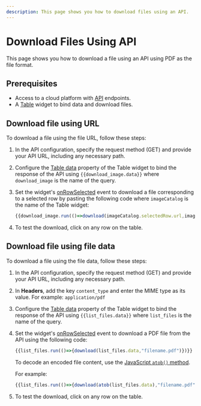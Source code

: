 ```yaml
---
description: This page shows you how to download files using an API.
---
```

# Download Files Using API

This page shows you how to download a file using an API using PDF as the file format.

## Prerequisites
- Access to a cloud platform with [API](/connect-data/reference/rest-api) endpoints.
- A [Table](/reference/widgets/table) widget to bind data and download files.

## Download file using URL
To download a file using the file URL, follow these steps:
1. In the API configuration, specify the request method (GET) and provide your API URL, including any necessary path.
2. Configure the [Table data](/reference/widgets/table#table-data-arrayobject) property of the Table widget to bind the response of the API using `{{download_image.data}}` where `download_image` is the name of the query.
3. Set the widget's [onRowSelected](/reference/widgets/table#onrowselected) event to download a file corresponding to a selected row by pasting the following code where `imageCatalog` is the name of the Table widget:

   ```jsx
   {{download_image.run(()=>download(imageCatalog.selectedRow.url,imageCatalog.selectedRow.fileName))}}
   ```
4. To test the download, click on any row on the table.

## Download file using file data
To download a file using the file data, follow these steps:
1. In the API configuration, specify the request method (GET) and provide your API URL, including any necessary path.
2. In **Headers**, add the key `content_type` and enter the MIME type as its value. 
   For example: `application/pdf`
3. Configure the [Table data](/reference/widgets/table#table-data-arrayobject) property of the Table widget to bind the response of the API using `{{list_files.data}}` where `list_files` is the name of the query.
4. Set the widget's [onRowSelected](/reference/widgets/table#onrowselected) event to download a PDF file from the API using the following code:
   
   ```jsx
   {{list_files.run(()=>{download(list_files.data,"filename.pdf")})}}
   ```
   To decode an encoded file content, use the [JavaScript `atob()` method](https://developer.mozilla.org/en-US/docs/Web/API/atob).

   For example:
   ```jsx
   {{list_files.run(()=>{download(atob(list_files.data),"filename.pdf")})}}
   ```

5. To test the download, click on any row on the table.
